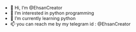 - 👋 Hi, I’m @EhsanCreator
- 👀 I’m interested in python programming
- 🌱 I’m currently learning python
- 📫 you can reach me by my telegram id : @EhsanCreator
